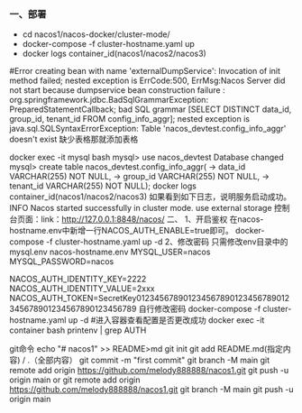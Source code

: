 ### 一、部署
- cd nacos1/nacos-docker/cluster-mode/
- docker-compose -f cluster-hostname.yaml up 
- docker logs container_id(nacos1/nacos2/nacos3)

#Error creating bean with name 'externalDumpService': Invocation of init method failed; nested exception is ErrCode:500, ErrMsg:Nacos Server did not start because dumpservice bean construction failure :
org.springframework.jdbc.BadSqlGrammarException: PreparedStatementCallback; bad SQL grammar [SELECT DISTINCT data_id, group_id, tenant_id FROM config_info_aggr]; nested exception is java.sql.SQLSyntaxErrorException: Table 'nacos_devtest.config_info_aggr' doesn't exist
缺少表格那就添加表格

docker exec -it mysql bash
mysql> use nacos_devtest
Database changed
mysql> create table nacos_devtest.config_info_aggr(
    -> data_id VARCHAR(255) NOT NULL,
    -> group_id VARCHAR(255) NOT NULL,
    -> tenant_id VARCHAR(255) NOT NULL);
docker logs container_id(nacos1/nacos2/nacos3)
如果看到如下日志，说明服务启动成功。
INFO Nacos started successfully in cluster mode. use external storage
控制台页面：link：http://127.0.0.1:8848/nacos/
二、
1、开启鉴权
在nacos-hostname.env中新增一行NACOS_AUTH_ENABLE=true即可。
docker-compose -f cluster-hostname.yaml up -d
2、修改密码
只需修改env目录中的mysql.env  nacos-hostname.env
MYSQL_USER=nacos
MYSQL_PASSWORD=nacos

NACOS_AUTH_IDENTITY_KEY=2222
NACOS_AUTH_IDENTITY_VALUE=2xxx
NACOS_AUTH_TOKEN=SecretKey012345678901234567890123456789012345678901234567890123456789
自行修改密码
docker-compose -f cluster-hostname.yaml up -d
#进入容器查看配置是否更改成功
docker exec -it container bash
printenv | grep AUTH


git命令
echo "# nacos1" >> README>md
git init 
git add README.md(指定内容) / .（全部内容）
git commit -m "first commit"
git branch -M main
git remote add origin https://github.com/melody888888/nacos1.git
git push -u origin main
or
git remote add origin https://github.com/melody888888/nacos1.git
git branch -M main
git push -u origin main
